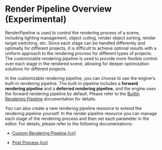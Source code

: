 # Render Pipeline Overview (Experimental)

RenderPipeline is used to control the rendering process of a scene, including lighting management, object culling, render object sorting, render target switching, etc. Since each stage can be handled differently and optimally for different projects, it is difficult to achieve optimal results with a uniform approach to the rendering process for different types of projects. The customizable rendering pipeline is used to provide more flexible control over each stage in the rendered scene, allowing for deeper optimization solutions for different projects.

In the customizable rendering pipeline, you can choose to use the engine's built-in rendering pipeline. The built-in pipeline includes a **forward rendering pipeline** and a **deferred rendering pipeline**, and the engine uses the forward rendering pipeline by default. Please refer to the [Builtin Rendering Pipeline](builtin-pipeline.md) documentation for details.

You can also create a new rendering pipeline resource to extend the rendering pipeline yourself. In the render pipeline resource you can manage each stage of the rendering process and then set each parameter in the editor. For details, please refer to the following documentations:

- [Custom Rendering Pipeline [cn]](user-pipeline.md)

- [Post Process [cn]](post-process.md)
